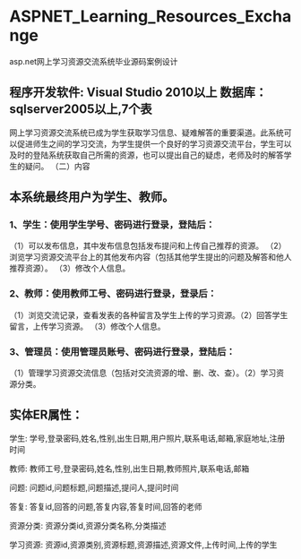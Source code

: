 # ASPNET_Learning_Resources_Exchange
asp.net网上学习资源交流系统毕业源码案例设计
## 程序开发软件: Visual Studio 2010以上    数据库：sqlserver2005以上,7个表
  网上学习资源交流系统已成为学生获取学习信息、疑难解答的重要渠道。此系统可以促进师生之间的学习交流，为学生提供一个良好的学习资源交流平台，学生可以及时的登陆系统获取自己所需的资源，也可以提出自己的疑虑，老师及时的解答学生的疑问。
（二）内容
## 本系统最终用户为学生、教师。
### 1、学生：使用学生学号、密码进行登录，登陆后：
（1）可以发布信息，其中发布信息包括发布提问和上传自己推荐的资源。
（2）浏览学习资源交流平台上的其他发布内容（包括其他学生提出的问题及解答和他人推荐资源）。
（3）修改个人信息。
### 2、教师：使用教师工号、密码进行登录，登录后：
（1）浏览交流记录，查看发表的各种留言及学生上传的学习资源。（2）回答学生留言，上传学习资源。
（3）修改个人信息。
### 3、管理员：使用管理员账号、密码进行登录，登陆后：
（1）管理学习资源交流信息（包括对交流资源的增、删、改、查）。（2）学习资源分类。
## 实体ER属性：
学生: 学号,登录密码,姓名,性别,出生日期,用户照片,联系电话,邮箱,家庭地址,注册时间

教师: 教师工号,登录密码,姓名,性别,出生日期,教师照片,联系电话,邮箱

问题: 问题id,问题标题,问题描述,提问人,提问时间

答复: 答复id,回答的问题,答复内容,答复时间,回答的老师

资源分类: 资源分类id,资源分类名称,分类描述

学习资源: 资源id,资源类别,资源标题,资源描述,资源文件,上传时间,上传的学生

